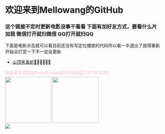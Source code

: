 # 欢迎来到Mellowang的GitHub 

### 这个链接不定时更新电影没事干看看 下面有加好友方式，要看什么片加我 微信打开就扫微信 QQ打开就扫QQ
下面是电影点击就可以看目前还没有写定位播放的代码所以看一半退出了就得重新开始😜打赏一下不一定会更新<br/>

- [山顶黑毒蛇🐍](http://mellowang.test.upcdn.net/%E5%B1%B1%E9%A0%82%E9%BB%91%E6%AF%92%E8%9B%87.mp4)😀😀😀😀😀
<p style='color:pink'>获取更多资源加🛰️mellowang0912或者🐧3107544520<br/>
<img src="https://user-images.githubusercontent.com/73633146/156906094-86d999c0-58e4-405a-a724-4aaaeeb58b69.jpg" while="150" height="150"> <img src="https://user-images.githubusercontent.com/73633146/156906100-40e786ae-f74e-43a3-8c24-565b83fe588b.jpg" while="150" height="150"><br/>
<img src="https://user-images.githubusercontent.com/73633146/156897512-81d1654f-8503-411c-b795-d385edb8acf4.jpg" >
